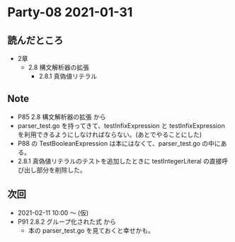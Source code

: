 # Party-08 2021-01-31
## 読んだところ
- 2章
  - 2.8 構文解析器の拡張
    - 2.8.1 真偽値リテラル

## Note
- P85 2.8 構文解析器の拡張 から
- parser_test.go を持ってきて、testInfixExpression と testInfixExpression を利用できるようにしなければならない。(あとでやることにした)
- P88 の TestBooleanExpression は本にはなくて、parser_test.go の中にある。
- 2.8.1 真偽値リテラルのテストを追加したときに testIntegerLiteral の直接呼び出し部分を削除した。

## 次回
- 2021-02-11 10:00 〜 (仮)
- P91 2.8.2 グループ化された式 から
  - 本の parser_test.go を見ておくと幸せかも。
